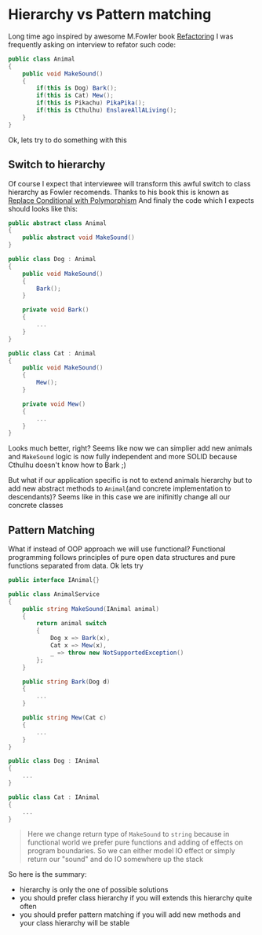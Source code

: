 # Hierarchy vs Pattern matching

Long time ago inspired by awesome M.Fowler book [Refactoring](https://martinfowler.com/books/refactoring.html) I was frequently asking on interview to refator such code:

```csharp
public class Animal
{
    public void MakeSound()
    {
        if(this is Dog) Bark();
        if(this is Cat) Mew();
        if(this is Pikachu) PikaPika();
        if(this is Cthulhu) EnslaveAllALiving();
    }
}
```
Ok, lets try to do something with this

## Switch to hierarchy
Of course I expect that interviewee will transform this awful switch to class hierarchy as Fowler recomends. Thanks to his book this is known as [Replace Conditional with Polymorphism](https://refactoring.com/catalog/replaceConditionalWithPolymorphism.html)
And finaly the code which I expects should looks like this:

```csharp
public abstract class Animal
{
    public abstract void MakeSound()
}

public class Dog : Animal
{
    public void MakeSound()
    {
        Bark();
    }

    private void Bark()
    {
        ...
    }
}

public class Cat : Animal
{
    public void MakeSound()
    {
        Mew();
    }

    private void Mew()
    {
        ...
    }
}
```

Looks much better, right? Seems like now we can simplier add new animals and `MakeSound` logic is now fully independent and more SOLID because Cthulhu doesn't know how to Bark ;)

But what if our application specific is not to extend animals hierarchy but to add new abstract methods to `Animal`(and concrete implementation to descendants)? Seems like in this case we are inifinitly change all our concrete classes

## Pattern Matching

What if instead of OOP approach we will use functional? Functional programming follows principles of pure open data structures and pure functions separated from data. Ok lets try
```csharp
public interface IAnimal{}

public class AnimalService
{
    public string MakeSound(IAnimal animal)
    {
        return animal switch
        {
            Dog x => Bark(x),
            Cat x => Mew(x),
            _ => throw new NotSupportedException()
        };
    }

    public string Bark(Dog d)
    {
        ...
    }

    public string Mew(Cat c)
    {
        ...
    }
}

public class Dog : IAnimal
{
    ...
}

public class Cat : IAnimal
{
    ...
}
``` 

> Here we change return type of `MakeSound` to `string` because in functional world we prefer pure functions and adding of effects on program boundaries. So we can either model IO effect or simply return our "sound" and do IO somewhere up the stack

So here is the summary:
+ hierarchy is only the one of possible solutions
+ you should prefer class hierarchy if you will extends this hierarchy quite often
+ you should prefer pattern matching if you will add new methods and your class hierarchy will be stable
